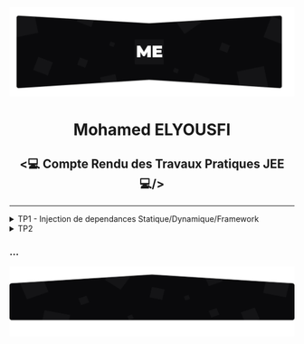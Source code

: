 <img src="./github/assets/images/topo_readme.jpg"/>

<h1 align="center">Mohamed ELYOUSFI</h1>

<h2 align="center"><💻 Compte Rendu des Travaux Pratiques JEE💻/></h2>

---

<details>
    <summary>TP1 - Injection de dependances Statique/Dynamique/Framework</summary><br>
    <p>
        On considère le schéma suivant ou les classes sont liées par un couplage faible<br>
        <center><img src="./github/assets/images/TP1/Screenshot_1.png"/></center>
        <pre>Implémentation en java :
- Interface IDao et leurs implémentations :</pre>
        <img src="./github/assets/images/TP1/Screenshot_3.png" />
        <img src="./github/assets/images/TP1/Screenshot_2.png"/>
        <img src="./github/assets/images/TP1/Screenshot_6.png"/>
        <pre>- Interface IMetier et son implémentation :</pre>
        <img src="./github/assets/images/TP1/Screenshot_5.png"/>
        <img src="./github/assets/images/TP1/Screenshot_4.png"/>
        <h3>1- Injection de dependances Statique</h3>
        <img src="./github/assets/images/TP1/Screenshot_7.png"/>
        <pre>Résultat d'exécution :</pre>
        <img src="./github/assets/images/TP1/Screenshot_15_resultat injct stat.png"/>
        <h3>2- Injection de dependances Dynamique</h3>
        <pre>L'injection dynamique et faite à l'aide d'un fichier config.txt qui contient les noms des classes qui vont 
etre chargé dans la couche presentation</pre>
        <img src="./github/assets/images/TP1/Screenshot_9.png"/>
        <pre>1 : Chargement du fichier config.txt
2 : Lecture des noms complets(package + nom de la classe) des classes existant dans ce fichier
3 : Récuperation des instances de "Class" à partir des noms complet des classes 
4 : L'instanciation des classes(si ces classe ont un constructeur sans paramètre)
5 : Chargement et invocation(injection) du methode "setDao"</pre>
        <img src="./github/assets/images/TP1/Screenshot_8.png"/>
    <pre>Résultat d'exécution :</pre>
    <img src="./github/assets/images/TP1/Screenshot_15_resultat inct dyn.png"/>
    <h3>3- Injection des dépendances avec Spring</h3>
    <pre><h4>3.1- Avec fichier beans.xml : </h4>
C'est un peu comme le principe de fichier de configuration dans l'injection dynamique, 
mais ici les instances sont passé a travers des beans</pre>
    <img src="./github/assets/images/TP1/Screenshot_10.png"/>
    <pre>Et aprés on va récupurer les beans par la méthode <b>"getBean"</b></pre>
    <img src="./github/assets/images/TP1/Screenshot_14.png"/>
    <pre>Résultat d'exécution :</pre>
    <img src="./github/assets/images/TP1/Screenshot_15.png"/>
    </p>
</details>

<details>
    <summary>TP2</summary>
    <br />
    <p align="center">
        Coming soon...
    </p>
</details>

<h3>...</h3>
<img src="./github/assets/images/rodape_readme.jpg" alt="Art for footer readme.md" />

